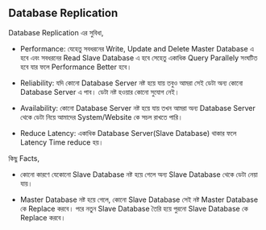## Database Replication

Database Replication এর সুবিধা,

- Performance: যেহেতু সবধরনের Write, Update and Delete Master Database এ হবে এবং সবধরনের Read Slave Database এ হবে সেহেতু একাধিক Query Parallely সংঘটিত হবে যার ফলে Performance Better হবে। 

- Reliability: যদি কোনো Database Server নষ্ট হয়ে যায় তবুও আমরা সেই ডেটা অন্য কোনো Database Server এ পাব। ডেটা নষ্ট হওয়ার কোনো সুযোগ নেই।

- Availability: কোনো Database Server নষ্ট হয়ে যায় তখন আমরা অন্য Database Server থেকে ডেটা নিয়ে আমাদের System/Website কে সচল রাখতে পারি।

- Reduce Latency: একাধিক Database Server(Slave Database) থাকার ফলে Latency Time reduce হয়। 

কিছু Facts,

- কোনো কারণে যেকোনো Slave Database নষ্ট হয়ে গেলে অন্য Slave Database থেকে ডেটা নেয়া যায়।

- Master Database নষ্ট হয়ে গেলে, কোনো Slave Database সেই নষ্ট Master Database কে Replace করবে। পরে নতুন Slave Database তৈরি হয়ে পুরনো Slave Database কে Replace করবে।
